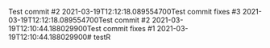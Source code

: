 Test commit #2 2021-03-19T12:12:18.089554700Test commit fixes #3 2021-03-19T12:12:18.089554700Test commit #2 2021-03-19T12:10:44.188029900Test commit fixes #1 2021-03-19T12:10:44.188029900# testR
